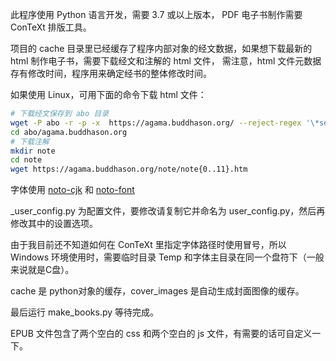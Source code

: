 此程序使用 Python 语言开发，需要 3.7 或以上版本， PDF 电子书制作需要 ConTeXt 排版工具。

项目的 cache 目录里已经缓存了程序内部对象的经文数据，如果想下载最新的 html 制作电子书，需要下载经文和注解的 html 文件，
需注意，html 文件元数据存有修改时间，程序用来确定经书的整体修改时间。

如果使用 Linux，可用下面的命令下载 html 文件：

```bash
# 下载经文保存到 abo 目录
wget -P abo -r -p -x  https://agama.buddhason.org/ --reject-regex '\*search\*' --reject mp3,pdf,jpg,gif,png,php
cd abo/agama.buddhason.org
# 下载注解
mkdir note
cd note
wget https://agama.buddhason.org/note/note{0..11}.htm
```

字体使用 [noto-cjk](https://github.com/googlefonts/noto-cjk) 和 [noto-font](https://github.com/googlefonts/noto-fonts)

_user_config.py 为配置文件，要修改请复制它并命名为 user_config.py，然后再修改其中的设置选项。

由于我目前还不知道如何在 ConTeXt 里指定字体路径时使用冒号，所以 Windows 环境使用时，需要临时目录 Temp 和字体主目录在同一个盘符下（一般来说就是C盘）。

cache 是 python对象的缓存，cover_images 是自动生成封面图像的缓存。

最后运行 make_books.py 等待完成。

EPUB 文件包含了两个空白的 css 和两个空白的 js 文件，有需要的话可自定义一下。